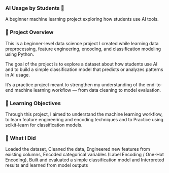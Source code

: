 ### AI Usage by Students 🧠
A beginner machine learning project exploring how students use AI tools.

### 📘 Project Overview
This is a beginner-level data science project I created while learning data preprocessing, feature engineering, encoding, and classification modeling using Python.

The goal of the project is to explore a dataset about how students use AI and to build a simple classification model that predicts or analyzes patterns in AI usage.

It’s a practice project meant to strengthen my understanding of the end-to-end machine learning workflow — from data cleaning to model evaluation.

### 🎯 Learning Objectives

Through this project, I aimed to understand the machine learning workflow, to learn feature engineering and encoding techniques and to Practice using scikit-learn for classification models.

### 🧠 What I Did

Loaded the dataset, Cleaned the data, Engineered new features from existing columns, Encoded categorical variables (Label Encoding / One-Hot Encoding), Built and evaluated a simple classification model and Interpreted results and learned from model outputs
